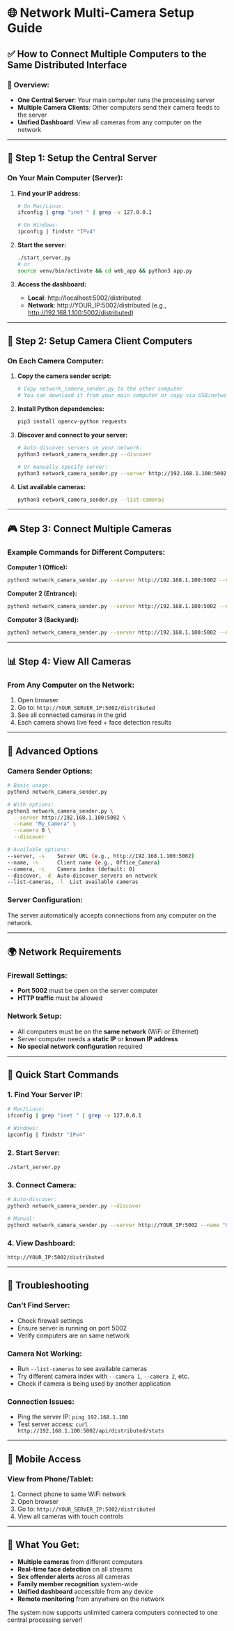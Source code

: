 # 🌐 Network Multi-Camera Setup Guide

## ✅ **How to Connect Multiple Computers to the Same Distributed Interface**

### 🎯 **Overview:**
- **One Central Server**: Your main computer runs the processing server
- **Multiple Camera Clients**: Other computers send their camera feeds to the server
- **Unified Dashboard**: View all cameras from any computer on the network

---

## 🚀 **Step 1: Setup the Central Server**

### **On Your Main Computer (Server):**

1. **Find your IP address:**
   ```bash
   # On Mac/Linux:
   ifconfig | grep "inet " | grep -v 127.0.0.1
   
   # On Windows:
   ipconfig | findstr "IPv4"
   ```

2. **Start the server:**
   ```bash
   ./start_server.py
   # or
   source venv/bin/activate && cd web_app && python3 app.py
   ```

3. **Access the dashboard:**
   - **Local**: http://localhost:5002/distributed
   - **Network**: http://YOUR_IP:5002/distributed (e.g., http://192.168.1.100:5002/distributed)

---

## 📱 **Step 2: Setup Camera Client Computers**

### **On Each Camera Computer:**

1. **Copy the camera sender script:**
   ```bash
   # Copy network_camera_sender.py to the other computer
   # You can download it from your main computer or copy via USB/network
   ```

2. **Install Python dependencies:**
   ```bash
   pip3 install opencv-python requests
   ```

3. **Discover and connect to your server:**
   ```bash
   # Auto-discover servers on your network:
   python3 network_camera_sender.py --discover
   
   # Or manually specify server:
   python3 network_camera_sender.py --server http://192.168.1.100:5002 --name "Office_Camera"
   ```

4. **List available cameras:**
   ```bash
   python3 network_camera_sender.py --list-cameras
   ```

---

## 🎮 **Step 3: Connect Multiple Cameras**

### **Example Commands for Different Computers:**

**Computer 1 (Office):**
```bash
python3 network_camera_sender.py --server http://192.168.1.100:5002 --name "Office_Camera" --camera 0
```

**Computer 2 (Entrance):**
```bash
python3 network_camera_sender.py --server http://192.168.1.100:5002 --name "Entrance_Camera" --camera 0
```

**Computer 3 (Backyard):**
```bash
python3 network_camera_sender.py --server http://192.168.1.100:5002 --name "Backyard_Camera" --camera 0
```

---

## 📊 **Step 4: View All Cameras**

### **From Any Computer on the Network:**
1. Open browser
2. Go to: `http://YOUR_SERVER_IP:5002/distributed`
3. See all connected cameras in the grid
4. Each camera shows live feed + face detection results

---

## 🔧 **Advanced Options**

### **Camera Sender Options:**
```bash
# Basic usage:
python3 network_camera_sender.py

# With options:
python3 network_camera_sender.py \
  --server http://192.168.1.100:5002 \
  --name "My_Camera" \
  --camera 0 \
  --discover

# Available options:
--server, -s    Server URL (e.g., http://192.168.1.100:5002)
--name, -n      Client name (e.g., Office_Camera)
--camera, -c    Camera index (default: 0)
--discover, -d  Auto-discover servers on network
--list-cameras, -l  List available cameras
```

### **Server Configuration:**
The server automatically accepts connections from any computer on the network.

---

## 🌍 **Network Requirements**

### **Firewall Settings:**
- **Port 5002** must be open on the server computer
- **HTTP traffic** must be allowed

### **Network Setup:**
- All computers must be on the **same network** (WiFi or Ethernet)
- Server computer needs a **static IP** or **known IP address**
- **No special network configuration** required

---

## 🎯 **Quick Start Commands**

### **1. Find Your Server IP:**
```bash
# Mac/Linux:
ifconfig | grep "inet " | grep -v 127.0.0.1

# Windows:
ipconfig | findstr "IPv4"
```

### **2. Start Server:**
```bash
./start_server.py
```

### **3. Connect Camera:**
```bash
# Auto-discover:
python3 network_camera_sender.py --discover

# Manual:
python3 network_camera_sender.py --server http://YOUR_IP:5002 --name "Camera_1"
```

### **4. View Dashboard:**
```
http://YOUR_IP:5002/distributed
```

---

## 🚨 **Troubleshooting**

### **Can't Find Server:**
- Check firewall settings
- Ensure server is running on port 5002
- Verify computers are on same network

### **Camera Not Working:**
- Run `--list-cameras` to see available cameras
- Try different camera index with `--camera 1`, `--camera 2`, etc.
- Check if camera is being used by another application

### **Connection Issues:**
- Ping the server IP: `ping 192.168.1.100`
- Test server access: `curl http://192.168.1.100:5002/api/distributed/stats`

---

## 📱 **Mobile Access**

### **View from Phone/Tablet:**
1. Connect phone to same WiFi network
2. Open browser
3. Go to: `http://YOUR_SERVER_IP:5002/distributed`
4. View all cameras with touch controls

---

## 🎉 **What You Get:**

- **Multiple cameras** from different computers
- **Real-time face detection** on all streams
- **Sex offender alerts** across all cameras
- **Family member recognition** system-wide
- **Unified dashboard** accessible from any device
- **Remote monitoring** from anywhere on the network

The system now supports unlimited camera computers connected to one central processing server!
